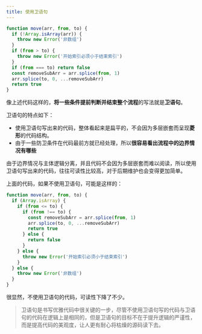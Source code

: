 ```yaml
---
title: 使用卫语句
---
```


```js
function move(arr, from, to) {
  if (!Array.isArray(arr)) {
    throw new Error('非数组')
  }
  if (from > to) {
    throw new Error('开始索引必须小于结束索引')
  }
  if (from === to) return false
  const removeSubArr = arr.splice(from, 1)
  arr.splice(to, 0, ...removeSubArr)
  return true
}
```

像上述代码这样的，**将一些条件提前判断并结束整个流程**的写法就是**卫语句**。

卫语句的特点如下：

- 使用卫语句写出来的代码，整体看起来是扁平的，不会因为多层嵌套而呈现**菱形**的代码结构。
- 由于一些防卫条件在代码最前方就已经处理，所以**很容易看出流程中的边界情况有哪些**


由于边界情况与主体逻辑分离，并且代码不会因为多层嵌套而难以阅读，所以使用卫语句写出来的代码，往往可读性比较高，对于后期维护也会变得更加简单。

上面的代码，如果不使用卫语句，可能是这样的：

```js
function move(arr, from, to) {
  if (Array.isArray) {
    if (from <= to) {
      if (from !== to) {
        const removeSubArr = arr.splice(from, 1)
        arr.splice(to, 0, ...removeSubArr)
        return true
      } else {
        return false
      }
    } else {
      throw new Error('开始索引必须小于结束索引')
    }
  } else {
    throw new Error('非数组')
  }
}
```

很显然，不使用卫语句的代码，可读性下降了不少。

> 卫语句是书写优雅代码中很关键的一步，尽管不使用卫语句写的代码与卫语句的代码在逻辑上是相同的，但是卫语句的目标不在于提升逻辑的严谨性，而是提高代码的美观度，让人更有耐心将枯燥的源码读下去。

